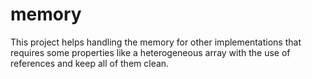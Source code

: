 memory
======

This project helps handling the memory for other implementations that requires some properties like a heterogeneous array with the use of references and keep all of them clean.

